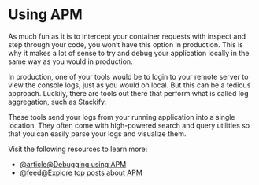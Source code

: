 # Using APM

As much fun as it is to intercept your container requests with inspect and step through your code, you won’t have this option in production. This is why it makes a lot of sense to try and debug your application locally in the same way as you would in production.

In production, one of your tools would be to login to your remote server to view the console logs, just as you would on local. But this can be a tedious approach. Luckily, there are tools out there that perform what is called log aggregation, such as Stackify.

These tools send your logs from your running application into a single location. They often come with high-powered search and query utilities so that you can easily parse your logs and visualize them.

Visit the following resources to learn more:

- [@article@Debugging using APM](https://stackify.com/node-js-debugging-tips/)
- [@feed@Explore top posts about APM](https://app.daily.dev/tags/apm?ref=roadmapsh)